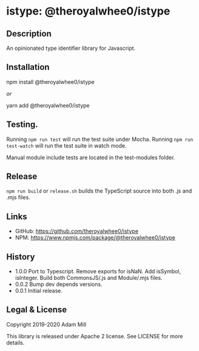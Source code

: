 # istype: @theroyalwhee0/istype

## Description
An opinionated type identifier library for Javascript.

## Installation
npm install @theroyalwhee0/istype

*or*

yarn add @theroyalwhee0/istype

## Testing.
Running ```npm run test``` will run the test suite under Mocha. Running ```npm run test-watch``` will run the test suite in watch mode.

Manual module include tests are located in the test-modules folder.

## Release
```npm run build``` or ```release.sh``` builds the TypeScript source into both .js and .mjs files.


## Links
- GitHub: https://github.com/theroyalwhee0/istype
- NPM: https://www.npmjs.com/package/@theroyalwhee0/istype

## History
- 1.0.0 Port to Typescript. Remove exports for isNaN.  Add isSymbol, isInteger.
  Build both CommonsJS/.js and Module/.mjs files.
- 0.0.2 Bump dev depends versions.
- 0.0.1 Initial release.

## Legal & License
Copyright 2019-2020 Adam Mill

This library is released under Apache 2 license.
See LICENSE for more details.
